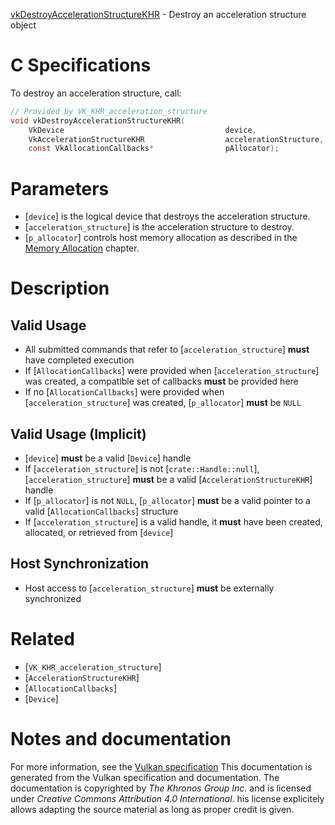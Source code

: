 [vkDestroyAccelerationStructureKHR](https://www.khronos.org/registry/vulkan/specs/1.3-extensions/man/html/vkDestroyAccelerationStructureKHR.html) - Destroy an acceleration structure object

# C Specifications
To destroy an acceleration structure, call:
```c
// Provided by VK_KHR_acceleration_structure
void vkDestroyAccelerationStructureKHR(
    VkDevice                                    device,
    VkAccelerationStructureKHR                  accelerationStructure,
    const VkAllocationCallbacks*                pAllocator);
```

# Parameters
- [`device`] is the logical device that destroys the acceleration structure.
- [`acceleration_structure`] is the acceleration structure to destroy.
- [`p_allocator`] controls host memory allocation as described in the [Memory Allocation](https://www.khronos.org/registry/vulkan/specs/1.3-extensions/html/vkspec.html#memory-allocation) chapter.

# Description
## Valid Usage
-    All submitted commands that refer to [`acceleration_structure`] **must**  have completed execution
-    If [`AllocationCallbacks`] were provided when [`acceleration_structure`] was created, a compatible set of callbacks  **must**  be provided here
-    If no [`AllocationCallbacks`] were provided when [`acceleration_structure`] was created, [`p_allocator`] **must**  be `NULL`

## Valid Usage (Implicit)
-  [`device`] **must**  be a valid [`Device`] handle
-    If [`acceleration_structure`] is not [`crate::Handle::null`], [`acceleration_structure`] **must**  be a valid [`AccelerationStructureKHR`] handle
-    If [`p_allocator`] is not `NULL`, [`p_allocator`] **must**  be a valid pointer to a valid [`AllocationCallbacks`] structure
-    If [`acceleration_structure`] is a valid handle, it  **must**  have been created, allocated, or retrieved from [`device`]

## Host Synchronization
- Host access to [`acceleration_structure`] **must**  be externally synchronized

# Related
- [`VK_KHR_acceleration_structure`]
- [`AccelerationStructureKHR`]
- [`AllocationCallbacks`]
- [`Device`]

# Notes and documentation
For more information, see the [Vulkan specification](https://www.khronos.org/registry/vulkan/specs/1.3-extensions/html/vkspec.html)
This documentation is generated from the Vulkan specification and documentation.
The documentation is copyrighted by *The Khronos Group Inc.* and is licensed under *Creative Commons Attribution 4.0 International*.
his license explicitely allows adapting the source material as long as proper credit is given.
        